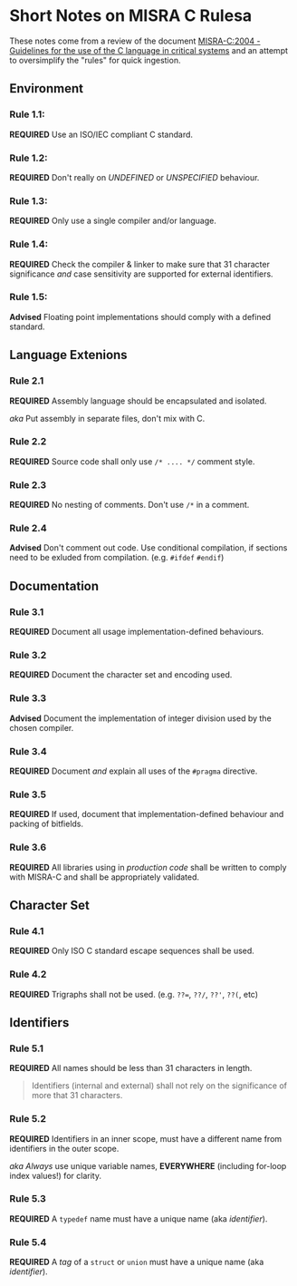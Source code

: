 # Short Notes on MISRA C Rulesa

These notes come from a review of the document [MISRA-C:2004 - Guidelines for
the use of the C language in critical systems](./ebook/misra-c-2004.pdf) and 
an attempt to oversimplify the "rules" for quick ingestion. 

## Environment

### Rule 1.1:
**REQUIRED** Use an ISO/IEC compliant C standard.


### Rule 1.2:
**REQUIRED** Don't really on *UNDEFINED* or *UNSPECIFIED* behaviour.


### Rule 1.3:
**REQUIRED** Only use a single compiler and/or language. 


### Rule 1.4:
**REQUIRED** Check the compiler & linker to make sure that 31 character 
significance *and* case sensitivity are supported for external identifiers.


### Rule 1.5:
**Advised** Floating point implementations should comply with a defined standard.


## Language Extenions

### Rule 2.1
**REQUIRED** Assembly language should be encapsulated and isolated.

*aka* Put assembly in separate files, don't mix with C. 


### Rule 2.2
**REQUIRED** Source code shall only use `/* .... */` comment style.


### Rule 2.3
**REQUIRED** No nesting of comments. Don't use `/*` in a comment.


### Rule 2.4
**Advised** Don't comment out code. Use conditional compilation, if sections 
need to be exluded from compilation. (e.g. `#ifdef` `#endif`)


## Documentation

### Rule 3.1
**REQUIRED** Document all usage implementation-defined behaviours.


### Rule 3.2
**REQUIRED** Document the character set and encoding used. 


### Rule 3.3
**Advised** Document the implementation of integer division used by the chosen 
compiler. 


### Rule 3.4
**REQUIRED** Document *and* explain all uses of the `#pragma` directive. 


### Rule 3.5
**REQUIRED** If used, document that implementation-defined behaviour and packing
of bitfields. 


### Rule 3.6
**REQUIRED** All libraries using in *production code* shall be written to comply
with MISRA-C and shall be appropriately validated. 


## Character Set

### Rule 4.1
**REQUIRED** Only ISO C standard escape sequences shall be used. 


### Rule 4.2
**REQUIRED** Trigraphs shall not be used. (e.g. `??=`, `??/`, `??'`, `??(`, etc)


## Identifiers

### Rule 5.1
**REQUIRED** All names should be less than 31 characters in length. 
> Identifiers (internal and external) shall not rely on the 
> significance of more that 31 characters.


### Rule 5.2
**REQUIRED** Identifiers in an inner scope, must have a different name from 
identifiers in the outer scope. 

*aka* *Always* use unique variable names, **EVERYWHERE** (including for-loop
index values!) for clarity. 


### Rule 5.3
**REQUIRED** A `typedef` name must have a unique name (aka *identifier*).


### Rule 5.4
**REQUIRED** A *tag* of a `struct` or `union` must have a unique name (aka
*identifier*).